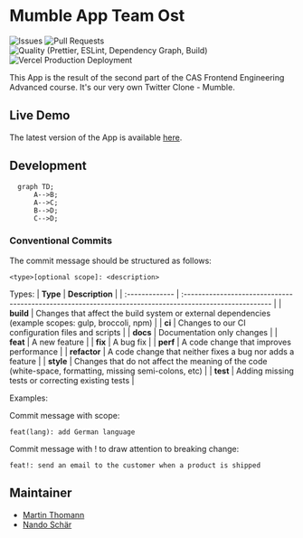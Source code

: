 # Mumble App Team Ost

![Issues](https://img.shields.io/github/issues/smartive-education/app-team-ost)
![Pull Requests](https://img.shields.io/github/issues-pr/smartive-education/app-team-ost)
![Quality (Prettier, ESLint, Dependency Graph, Build)](https://github.com/smartive-education/app-team-ost/actions/workflows/quality.yml/badge.svg)
![Vercel Production Deployment](https://github.com/smartive-education/app-team-ost/actions/workflows/deploy.yml/badge.svg)

This App is the result of the second part of the CAS Frontend Engineering
Advanced course. It's our very own Twitter Clone - Mumble.

## Live Demo

The latest version of the App is available [here](https://app-team-ost.vercel.app/).

## Development

```mermaid
  graph TD;
      A-->B;
      A-->C;
      B-->D;
      C-->D;
```

### Conventional Commits

The commit message should be structured as follows:

```console
<type>[optional scope]: <description>
```

Types:
| **Type** | **Description** |
| :------------- | :------------------------------------------------------------------------------------------------------ |
| **build** | Changes that affect the build system or external dependencies (example scopes: gulp, broccoli, npm) |
| **ci** | Changes to our CI configuration files and scripts |
| **docs** | Documentation only changes |
| **feat** | A new feature |
| **fix** | A bug fix |
| **perf** | A code change that improves performance |
| **refactor** | A code change that neither fixes a bug nor adds a feature |
| **style** | Changes that do not affect the meaning of the code (white-space, formatting, missing semi-colons, etc) |
| **test** | Adding missing tests or correcting existing tests |

Examples:

Commit message with scope:

```console
feat(lang): add German language
```

Commit message with ! to draw attention to breaking change:

```console
feat!: send an email to the customer when a product is shipped
```

## Maintainer

- [Martin Thomann](https://github.com/mthomann)
- [Nando Schär](https://github.com/nschaer92)
